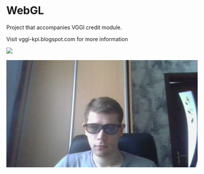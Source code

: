# WebGL

Project that accompanies VGGI credit module.

Visit vggi-kpi.blogspot.com for more information

![](CGW.gif)

![](img.jpg)
